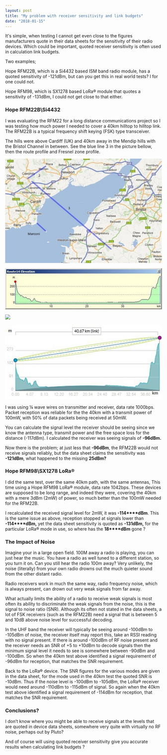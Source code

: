 ```yaml
---
layout: post
title: "My problem with receiver sensitivity and link budgets"
date: "2018-01-15"
---
```


It's simple, when testing I cannot get even close to the figures manufacturers quote in their data sheets for the sensitivity of their radio devices. Which could be important, quoted receiver sensitivity is often used in calculation link budgets.

Two examples;

Hope RFM22B, which is a Si4432 based ISM band radio module, has a quoted sensitivity of -121dBm, but can you get this in real world tests? I for one could not.

Hope RFM98, which is SX1278 based LoRa® module that quotes a sensitivity of -131dBm, I could not get close to that either.

### Hope RFM22B\\Si4432

I was evaluating the RFM22 for a long distance communications project so I was testing how much power I needed to cover a 40km hilltop to hilltop link. The RFM22B is a typical frequency shift keying (FSK) type transceiver.

The hills were above Cardiff (UK) and 40km away in the Mendip hills with the Bristol Channel in between. See the blue line 3 in the picture bellow, then the route profile and Fresnel zone profile.

![Picture1](/images/Picture1_thumb.jpg "Picture1")

![picture2](/images/picture2_thumb.jpg "picture2")

![](/images/picture2.jpg)

![Fresnel Zone](/images/Fresnel-Zone_thumb.jpg "Fresnel Zone")

I was using ¼ wave wires on transmitter and receiver, data rate 1000bps. Packet reception was reliable for the the 40km with a transmit power of 100mW, with 50% of data packets being received at 50mW.

You can calculate the signal level the receiver should be seeing since we know the antenna type, transmit power and the free space loss for the distance (-117dBm). I calculated the receiver was seeing signals of **\-96dBm.**

Now there is the problem; at just less that **\-96dBm**, the RFM22B would not receive signals reliably, but the data sheet claims the sensitivity was **\-121dBm**, what happened to the missing **25dBm?**

### Hope RFM98\\SX1278 LoRa®

I did the same test, over the same 40km path, with the same antennas, This time using a Hope RFM98 LoRa® module, data rate 1042bps. These devices are supposed to be long range, and indeed they were, covering the 40km with a mere 3dBm (2mW) of power, so much better than the 100mW needed for the RFM22B.

I recalculated the received signal level for 2mW, it was **\-****11****4****dBm**. This is the same issue as above, reception stopped at signals lower than **\-****11****4****dBm,** yet the data sheet sensitivity is quoted as **\-131dBm,** for the particular LoRa® mode in use, so where has the **18****dBm** gone ?

### The Impact of Noise

Imagine your in a large open field. 100M away a radio is playing, you can just hear the music. You have a radio as well tuned to a different station, so you turn it on. Can you still hear the radio 100m away? Very unlikely, the noise (literally) from your own radio drowns out the much quieter sound from the other distant radio.

Radio receivers work in much the same way, radio frequency noise, which is always present, can drown out very weak signals from far away.

What actually limits the ability of a radio to receive weak signals is most often its ability to discriminate the weak signals from the noise, this is the signal to noise ratio (SNR). Although its often not stated in the data sheets, a lot of FSK receivers (such as the RFM22B) need a signal that is between 5 and 10dB above noise level for successful decoding.

In the UHF band the receiver will typically be seeing around -100dBm to -105dBm of noise, the receiver itself may report this, take an RSSI reading with no signal present. If there is around -100dBm of RF noise present and the receiver needs an SNR of +5 to +10dBm to decode signals then the minimum signal level it needs to see is somewhere between -90dBm and -100dBm. So when the 40km test above identified a signal requirement of -96dBm for reception, that matches the SNR requirement.

Back to the LoRa® device. The SNR figures for the various modes are given in the data sheet, for the mode used in the 40km test the quoted SNR is -10dBm. Thus if the noise level is -100dBm to -105dBm, the LoRa® receiver would need around -110dBm to -115dBm of signal. So again when the 40km test above identified a signal requirement of -114dBm for reception, that matches the SNR requirement.

### Conclusions?

I don’t know where you might be able to receive signals at the levels that are quoted in device data sheets, somewhere very quite with virtually no RF noise, perhaps out by Pluto?

And of course will using quoted receiver sensitivity give you accurate results when calculating link budgets ?
